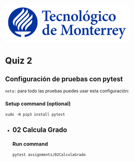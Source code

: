![Tec de Monterrey](images/logotecmty.png)
# Quiz 2

## Configuración de pruebas con **pytest**

`nota:` para todo las pruebas puedes usar esta configuración:
### Setup command (optional)
```
sudo -H pip3 install pytest
```

- ## 02 Calcula Grado
    ### Run command
    ```
    pytest assignments/02CalculaGrado
    ```
